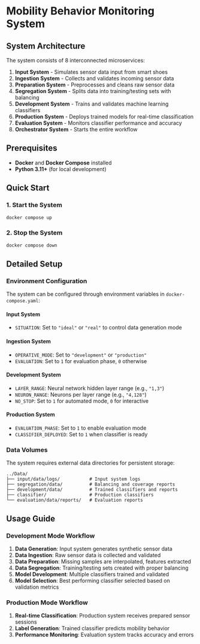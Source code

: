 # Mobility Behavior Monitoring System

## System Architecture

The system consists of 8 interconnected microservices:

1. **Input System** - Simulates sensor data input from smart shoes
2. **Ingestion System** - Collects and validates incoming sensor data
3. **Preparation System** - Preprocesses and cleans raw sensor data
4. **Segregation System** - Splits data into training/testing sets with balancing
5. **Development System** - Trains and validates machine learning classifiers
6. **Production System** - Deploys trained models for real-time classification
7. **Evaluation System** - Monitors classifier performance and accuracy
8. **Orchestrator System** - Starts the entire workflow

## Prerequisites

- **Docker** and **Docker Compose** installed
- **Python 3.11+** (for local development)

## Quick Start

### 1. Start the System
```bash
docker compose up
```

### 2. Stop the System
```bash
docker compose down
```

## Detailed Setup

### Environment Configuration

The system can be configured through environment variables in `docker-compose.yaml`:

#### Input System
- `SITUATION`: Set to `"ideal"` or `"real"` to control data generation mode

#### Ingestion System
- `OPERATIVE_MODE`: Set to `"development"` or `"production"`
- `EVALUATION`: Set to `1` for evaluation phase, `0` otherwise

#### Development System
- `LAYER_RANGE`: Neural network hidden layer range (e.g., `"1,3"`)
- `NEURON_RANGE`: Neurons per layer range (e.g., `"4,128"`)
- `NO_STOP`: Set to `1` for automated mode, `0` for interactive

#### Production System
- `EVALUATION_PHASE`: Set to `1` to enable evaluation mode
- `CLASSIFIER_DEPLOYED`: Set to `1` when classifier is ready

### Data Volumes

The system requires external data directories for persistent storage:

```
../Data/
├── input/data/logs/           # Input system logs
├── segregation/data/          # Balancing and coverage reports
├── development/data/          # Trained classifiers and reports
├── classifier/                # Production classifiers
└── evaluation/data/reports/   # Evaluation reports
```

## Usage Guide

### Development Mode Workflow

1. **Data Generation**: Input system generates synthetic sensor data
2. **Data Ingestion**: Raw sensor data is collected and validated
3. **Data Preparation**: Missing samples are interpolated, features extracted
4. **Data Segregation**: Training/testing sets created with proper balancing
5. **Model Development**: Multiple classifiers trained and validated
6. **Model Selection**: Best performing classifier selected based on validation metrics

### Production Mode Workflow

1. **Real-time Classification**: Production system receives prepared sensor sessions
2. **Label Generation**: Trained classifier predicts mobility behavior
3. **Performance Monitoring**: Evaluation system tracks accuracy and errors